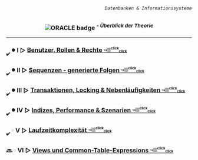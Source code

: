 ###### <div align="right"> *`Datenbanken & Informationssysteme`* </div>
### <div align="center" color="red"> ![ORACLE badge](https://img.shields.io/badge/Oracle-SQL-%23FFFFFF?style=for-the-badge&logo=oracle&logoColor=%23D63200&logoSize=auto) <sup> - ***Überblick der Theorie***</sup> </div>
---

### <sub><sub>✔️</sub></sub> <sub><sup color="green">●</sup></sub> Ⅰ ▻ [ Benutzer, Rollen & Rechte <sup><sub>👈🏼<sup color="red">click</sub><sub><sub color="orange">click</sub></sub></sub></sup></sub></sup> ](https://github.com/IxI-Enki/DbiTheorie-000/blob/master/users%2C%20rolls%20%26%20grants/README.md)  

### <sub><sub>✔️</sub></sub> <sub><sup color="lime">●</sup></sub> Ⅱ ▻ [ Sequenzen - generierte Folgen <sup><sub>👈🏼<sup color="red">click</sub><sub><sub color="orange">click</sub></sub></sub></sup></sub></sup> ](https://github.com/IxI-Enki/DbiTheorie-000/blob/master/sequences/README.md)    

### <sub><sub>✔️</sub></sub> <sub><sup color="cyan">●</sup></sub> Ⅲ ▻ [ Transaktionen, Locking & Nebenläufigkeiten <sup><sub>👈🏼<sup color="red">click</sub><sub><sub color="orange">click</sub></sub></sub></sup></sub></sup> ](https://github.com/IxI-Enki/DbiTheorie-000/blob/master/locking%20mechanisms/README.md) 

### <sub><sub>✔️</sub></sub> <sub><sup color="teal">●</sup></sub> Ⅳ ▻ [ Indizes, Performance & Szenarien <sup><sub>👈🏼<sup color="red">click</sub><sub><sub color="orange">click</sub></sub></sub></sup></sub></sup> ](https://github.com/IxI-Enki/DbiTheorie-000/blob/master/indizes/README.md)

### <sub><sub>✔️</sub></sub> <sub><sup color="royalblue">◌</sup></sub> Ⅴ ▻ [ Laufzeitkomplexität <sup><sub>👈🏼<sup color="red">click</sub><sub><sub color="orange">click</sub></sub></sub></sup></sub></sup> ](https://github.com/IxI-Enki/DbiTheorie-000/blob/master/runtime%20complexity/README.md)

###  🔜 <sub><sup color="blue">◌</sup></sub> Ⅵ ▻ [ Views und Common-Table-Expressions <sup><sub>👈🏼<sup color="red">click</sub><sub><sub color="orange">click</sub></sub></sub></sup></sub></sup> ]()
